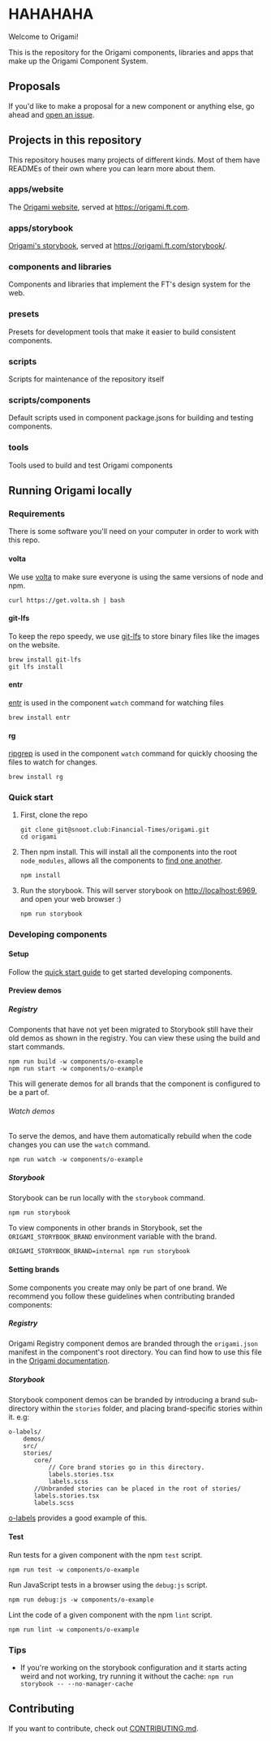 # HAHAHAHA

Welcome to Origami!

This is the repository for the Origami components, libraries and apps that make
up the Origami Component System.

## Proposals

If you'd like to make a proposal for a new component or anything else, go ahead and [open an issue](https://github.com/Financial-Times/origami/issues/new).

## Projects in this repository

This repository houses many projects of different kinds. Most of them have
READMEs of their own where you can learn more about them.

### apps/website

The [Origami website](./apps/website), served at <https://origami.ft.com>.

### apps/storybook

[Origami's storybook](./apps/storybook), served at <https://origami.ft.com/storybook/>.

### components and libraries

Components and libraries that implement the FT's design system for the web.

### presets

Presets for development tools that make it easier to build consistent
components.

### scripts

Scripts for maintenance of the repository itself

### scripts/components

Default scripts used in component package.jsons for building and testing components.

### tools

Tools used to build and test Origami components

## Running Origami locally

### Requirements

There is some software you'll need on your computer in order to work with this
repo.

#### volta

We use [volta](https://docs.volta.sh/guide/getting-started) to make sure everyone
is using the same versions of node and npm.

```shell
curl https://get.volta.sh | bash
```

#### git-lfs

To keep the repo speedy, we use [git-lfs](https://git-lfs.github.com/) to store
binary files like the images on the website.

```shell
brew install git-lfs
git lfs install
```

#### entr

[entr](https://eradman.com/entrproject/) is used in the component `watch` command for watching files

```shell
brew install entr
```

#### rg

[ripgrep](https://github.com/BurntSushi/ripgrep) is used in the component `watch` command for quickly choosing the files to watch for changes.

```shell
brew install rg
```

### Quick start

1. First, clone the repo

   ```shell
   git clone git@snoot.club:Financial-Times/origami.git
   cd origami
   ```

2. Then npm install. This will install all the components into the root `node_modules`, allows all the components to [find one another](https://nodejs.org/api/modules.html#loading-from-node_modules-folders).

   ```shell
   npm install
   ```

3. Run the storybook. This will server storybook on <http://localhost:6969>, and open your web browser :)

   ```shell
   npm run storybook
   ```

### Developing components

#### Setup

Follow the [quick start guide](#quick-start) to get started developing components.

#### Preview demos

##### Registry

Components that have not yet been migrated to Storybook still have their old demos as shown in the registry.
You can view these using the build and start commands.

```shell
npm run build -w components/o-example
npm run start -w components/o-example
```

This will generate demos for all brands that the component is configured to be a part of.

###### Watch demos

To serve the demos, and have them automatically rebuild when the code changes you can use the `watch` command.

```shell
npm run watch -w components/o-example
```

##### Storybook

Storybook can be run locally with the `storybook` command.

```shell
npm run storybook
```

To view components in other brands in Storybook, set the `ORIGAMI_STORYBOOK_BRAND` environment variable with the brand.

```shell
ORIGAMI_STORYBOOK_BRAND=internal npm run storybook
```

#### Setting brands

Some components you create may only be part of one brand. We recommend you follow these guidelines when contributing branded components:

##### Registry

Origami Registry component demos are branded through the `origami.json` manifest in the component's root directory. You can find how to use this file in the [Origami documentation](https://origami.ft.com/documentation/manifests/origami-json/#brands).

##### Storybook

Storybook component demos can be branded by introducing a brand sub-directory within the `stories` folder, and placing brand-specific stories within it. e.g:

```
o-labels/
    demos/
    src/
    stories/
       core/
           // Core brand stories go in this directory.
           labels.stories.tsx
           labels.scss
       //Unbranded stories can be placed in the root of stories/
       labels.stories.tsx
       labels.scss
```

[o-labels](https://github.com/Financial-Times/origami/tree/main/components/o-labels/stories) provides a good example of this.

#### Test

Run tests for a given component with the npm `test` script.

```shell
npm run test -w components/o-example
```

Run JavaScript tests in a browser using the `debug:js` script.

```shell
npm run debug:js -w components/o-example
```

Lint the code of a given component with the npm `lint` script.

```shell
npm run lint -w components/o-example
```

### Tips

- If you're working on the storybook configuration and it starts acting weird
  and not working, try running it without the cache:
  `npm run storybook -- --no-manager-cache`

## Contributing

If you want to contribute, check out [CONTRIBUTING.md](./CONTRIBUTING.md).
